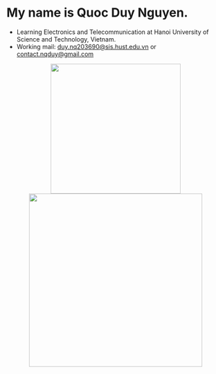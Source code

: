 # My name is Quoc Duy Nguyen.
- Learning Electronics and Telecommunication at Hanoi University of Science and Technology, Vietnam.
- Working mail: duy.nq203690@sis.hust.edu.vn or contact.nqduy@gmail.com

<p align='center'>
  <a href="#"><img src="https://github-readme-stats.vercel.app/api/top-langs/?username=ascii-63&show_icons=true&count_private=true&theme=dark&hide=jupyter%20notebook" width="300"></a>
  <a href="#"><img src="https://github-readme-stats.vercel.app/api?username=ascii-63&theme=dark&hide=issues,prs,contribs&show_icons=true,&rank_icon=github" width="400"></a>
</p>
